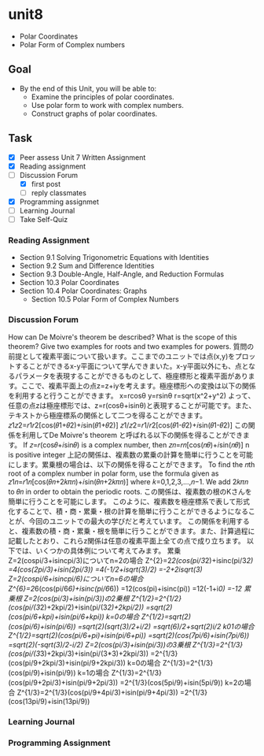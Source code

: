 # unit8

- Polar Coordinates
- Polar Form of Complex numbers

## Goal

- By the end of this Unit, you will be able to:
  - Examine the principles of polar coordinates.
  - Use polar form to work with complex numbers.
  - Construct graphs of polar coordinates.

## Task

- [x] Peer assess Unit 7 Written Assignment
- [x] Reading assignment
- [ ] Discussion Forum
  - [x] first post
  - [ ] reply classmates
- [x] Programming assignmet
- [ ] Learning Journal
- [ ] Take Self-Quiz

### Reading Assignment

- Section 9.1 Solving Trigonometric Equations with Identities
- Section 9.2 Sum and Difference Identities
- Section 9.3 Double-Angle, Half-Angle, and Reduction Formulas
- Section 10.3 Polar Coordinates
- Section 10.4 Polar Coordinates: Graphs
  - Section 10.5 Polar Form of Complex Numbers

### Discussion Forum

How can De Moivre's theorem be described? What is the scope of this theorem? Give two examples for roots and two examples for powers.
質問の前提として複素平面について扱います。ここまでのユニットでは点(x,y)をプロットすることができるx-y平面について学んできまいた。x-y平面以外にも、点となるパラメータを表現することができるものとして、極座標形と複素平面があります。ここで、複素平面上の点z=z+iyを考えます。極座標形への変換は以下の関係を利用すると行うことができます。
x=rcosθ
y=rsinθ
r=sqrt(x^2+y^2)
よって、任意の点zは極座標形では、z=r(cosθ+isinθ)と表現することが可能です。また、テキストから極座標系の関係として二つを得ることができます。
𝑧1𝑧2=𝑟1𝑟2[cos(𝜃1+𝜃2)+𝑖sin(𝜃1+𝜃2)]
𝑧1/𝑧2=𝑟1/𝑟2[cos(𝜃1-𝜃2)+𝑖sin(𝜃1-𝜃2)]
この関係を利用してDe Moivre's theorem と呼ばれる以下の関係を得ることができます。
If 𝑧=𝑟(cos𝜃+𝑖sin𝜃) is a complex number, then
𝑧𝑛=𝑟𝑛[cos(𝑛𝜃)+𝑖sin(𝑛𝜃)]
n is positive integer
上記の関係は、複素数の累乗の計算を簡単に行うことを可能にします。累乗根の場合は、以下の関係を得ることができます。
To find the 𝑛th root of a complex number in polar form, use the formula given as
𝑧1𝑛=𝑟1𝑛[cos(𝜃𝑛+2𝑘𝜋𝑛)+𝑖sin(𝜃𝑛+2𝑘𝜋𝑛)]
where 𝑘=0,1,2,3,...,𝑛−1. We add 2𝑘𝜋𝑛 to 𝜃𝑛 in order to obtain the periodic roots.
この関係は、複素数の根のKさんを簡単に行うことを可能にします。
このように、複素数を極座標系で表して形式化することで、積・商・累乗・根の計算を簡単に行うことができるようになることが、今回のユニットでの最大の学びだと考えています。
この関係を利用すると、複素数の積・商・累乗・根を簡単に行うことができます。また、計算過程に記載したとおり、これらz関係は任意の複素平面上全ての点で成り立ちます。
以下では、いくつかの具体例について考えてみます。
累乗
Z=2(cospi/3+isincpi/3)についてn=2の場合
Z^{2}=2*2(cos(pi/3*2)+isinc(pi/3*2)
=4(cos(2pi/3)+isin(2pi/3))
=4(-1/2+isqrt(3)/2)
=-2+2isqrt(3)
Z=2(cospi/6+isincpi/6)についてn=6の場合
Z^{6}=2*6(cos(pi/6*6)+isinc(pi/6*6))
=12(cos(pi)+isinc(pi))
=12(-1+i*0)
=-12
累乗根
Z=2(cos(pi/3)+isin(pi/3))の2乗根
Z^{1/2}=2^{1/2}(cos(pi/(3*2)+2kpi/2)+isin(pi/(3*2)+2kpi/2))
=sqrt(2)(cos(pi/6+kpi)+isin(pi/6+kpi))
k=0の場合
Z^{1/2}=sqrt(2)(cos(pi/6)+isin(pi/6))
=sqrt(2)(sqrt(3)/2+i/2)
=sqrt(6)/2+sqrt(2)i/2
k01の場合
Z^{1/2}=sqrt(2)(cos(pi/6+pi)+isin(pi/6+pi))
=sqrt(2)(cos(7pi/6)+isin(7pi/6))
=sqrt(2)(-sqrt(3)/2-i/2)
Z=2(cos(pi/3)+isin(pi/3))の3乗根
Z^{1/3}=2^{1/3}(cos(pi/(3*3)+2kpi/3)+isin(pi/(3*3)+2kpi/3))
=2^{1/3}(cos(pi/9+2kpi/3)+isin(pi/9+2kpi/3))
k=0の場合
Z^{1/3}=2^{1/3}(cos(pi/9)+isin(pi/9))
k=1の場合
Z^{1/3}=2^{1/3}(cos(pi/9+2pi/3)+isin(pi/9+2pi/3))
=2^{1/3}(cos(5pi/9)+isin(5pi/9))
k=2の場合
Z^{1/3}=2^{1/3}(cos(pi/9+4pi/3)+isin(pi/9+4pi/3))
=2^{1/3}(cos(13pi/9)+isin(13pi/9))

### Learning Journal

### Programming Assignment
